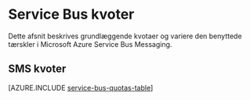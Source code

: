 <properties 
    pageTitle="Microsoft Azure Service Bus kvoter og begrænsninger for | Microsoft Azure"
    description="Begrænsninger og kvoter for Azure Service Bus"
    services="service-bus"
    documentationCenter="na"
    authors="sethmanheim"
    manager="timlt"
    editor="" />
<tags 
    ms.service="service-bus"
    ms.devlang="na"
    ms.topic="article"
    ms.tgt_pltfrm="na"
    ms.workload="na"
    ms.date="10/05/2016"
    ms.author="sethm" />

# <a name="service-bus-quotas"></a>Service Bus kvoter

Dette afsnit beskrives grundlæggende kvotaer og variere den benyttede tærskler i Microsoft Azure Service Bus Messaging.

## <a name="messaging-quotas"></a>SMS kvoter

[AZURE.INCLUDE [service-bus-quotas-table](../../includes/service-bus-quotas-table.md)] 